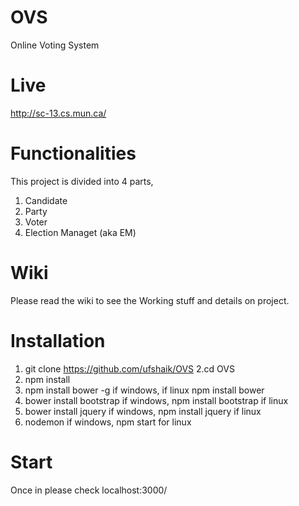 # OVS
Online Voting System

# Live
http://sc-13.cs.mun.ca/

# Functionalities
This project is divided into 4 parts,
1. Candidate
2. Party
3. Voter
4. Election Managet (aka EM)

# Wiki
Please read the wiki to see the Working stuff and details on project.

# Installation
1. git clone https://github.com/ufshaik/OVS
2.cd OVS
3. npm install
4. npm install bower -g if windows, if linux npm install bower
5. bower install bootstrap if windows, npm install bootstrap if linux
6. bower install jquery if windows, npm install jquery if linux
7. nodemon if windows, npm start for linux

# Start
Once in please check localhost:3000/
